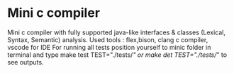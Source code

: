 # Mini c compiler

Mini c compiler with fully supported java-like interfaces & classes (Lexical, Syntax, Semantic) analysis.
Used tools : flex,bison, clang c compiler, vscode for IDE
For running all tests position yourself to minic folder in terminal and type make test TEST="./tests/*" or  make det TEST="./tests/*" to see outputs.
